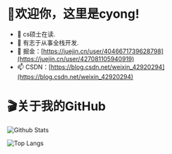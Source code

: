 # 👋欢迎你，这里是cyong!

- 🧐 cs硕士在读.
- 👀 有志于从事全栈开发.
- 🔭 掘金：[https://juejin.cn/user/4046671739628798](https://juejin.cn/user/427081105940919)
- 📫 CSDN：[https://blog.csdn.net/weixin_42920294](https://blog.csdn.net/weixin_42920294)



# 🎬关于我的GitHub

![Github Stats](https://github-readme-stats.vercel.app/api?username=jack-yong&show_icons=true)

![Top Langs](https://github-readme-stats.vercel.app/api/top-langs/?username=jack-yong&layout=compact)

<!--
**jack-yong/jack-yong** is a ✨ _special_ ✨ repository because its `README.md` (this file) appears on your GitHub profile.

Here are some ideas to get you started:

- 🔭 I’m currently working on ...
- 🌱 I’m currently learning ...
- 👯 I’m looking to collaborate on ...
- 🤔 I’m looking for help with ...
- 💬 Ask me about ...
- 📫 How to reach me: ...
- 😄 Pronouns: ...
- ⚡ Fun fact: ...
-->
